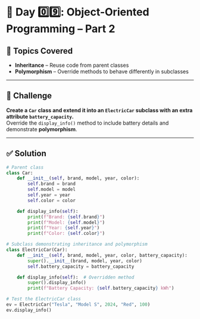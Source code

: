# 🚗 Day 0️⃣9️⃣: Object-Oriented Programming – Part 2   

## 🧠 Topics Covered  
- **Inheritance** – Reuse code from parent classes  
- **Polymorphism** – Override methods to behave differently in subclasses  

---

## 🎯 Challenge  
**Create a `Car` class and extend it into an `ElectricCar` subclass with an extra attribute `battery_capacity`.**  
Override the `display_info()` method to include battery details and demonstrate **polymorphism**.

---

## ✅ Solution  

```python
# Parent class
class Car:
    def __init__(self, brand, model, year, color):
        self.brand = brand
        self.model = model
        self.year = year
        self.color = color

    def display_info(self):
        print(f"Brand: {self.brand}")
        print(f"Model: {self.model}")
        print(f"Year: {self.year}")
        print(f"Color: {self.color}")

# Subclass demonstrating inheritance and polymorphism
class ElectricCar(Car):
    def __init__(self, brand, model, year, color, battery_capacity):
        super().__init__(brand, model, year, color)
        self.battery_capacity = battery_capacity

    def display_info(self):  # Overridden method
        super().display_info()
        print(f"Battery Capacity: {self.battery_capacity} kWh")

# Test the ElectricCar class
ev = ElectricCar("Tesla", "Model S", 2024, "Red", 100)
ev.display_info()
```
